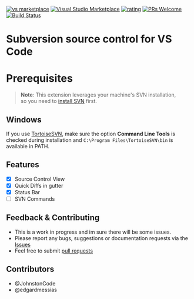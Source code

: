[![vs marketplace](https://img.shields.io/vscode-marketplace/v/johnstoncode.svn-scm.svg?label=vs%20marketplace)](https://marketplace.visualstudio.com/items?itemName=johnstoncode.svn-scm)
[![Visual Studio Marketplace](https://img.shields.io/vscode-marketplace/d/johnstoncode.svn-scm.svg)](https://marketplace.visualstudio.com/items?itemName=johnstoncode.svn-scm)
[![rating](https://img.shields.io/vscode-marketplace/r/johnstoncode.svn-scm.svg)](https://marketplace.visualstudio.com/items?itemName=johnstoncode.svn-scm)
[![PRs Welcome](https://img.shields.io/badge/PRs-welcome-brightgreen.svg?style=flat)](https://github.com/JohnstonCode/svn-scm/pulls)
[![Build Status](https://travis-ci.org/JohnstonCode/svn-scm.svg?branch=master)](https://travis-ci.org/JohnstonCode/svn-scm)

# Subversion source control for VS Code

# Prerequisites

> **Note**: This extension leverages your machine's SVN installation,\
> so you need to [install SVN](https://subversion.apache.org) first.

## Windows

If you use [TortoiseSVN](https://tortoisesvn.net/), make sure the option
**Command Line Tools** is checked during installation and `C:\Program
Files\TortoiseSVN\bin` is available in PATH.

## Features

* [x] Source Control View
* [x] Quick Diffs in gutter
* [x] Status Bar
* [ ] SVN Commands

## Feedback & Contributing

* This is a work in progress and im sure there will be some issues.
* Please report any bugs, suggestions or documentation requests via the
  [Issues](https://github.com/JohnstonCode/svn-scm/issues)
* Feel free to submit
  [pull requests](https://github.com/JohnstonCode/svn-scm/pulls)

## Contributors

* @JohnstonCode
* @edgardmessias

